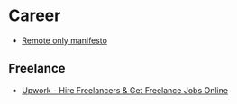 # Career

* [Remote only manifesto](https://www.remoteonly.org/)

## Freelance

* [Upwork - Hire Freelancers & Get Freelance Jobs Online](https://www.upwork.com/)
